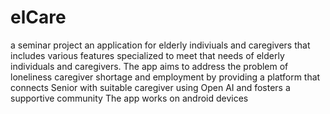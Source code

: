 # elCare
a seminar project 
an application for elderly indiviuals and caregivers that includes various features specialized to meet that needs of elderly individuals and caregivers. 
The app aims to address the problem of loneliness caregiver shortage and employment by providing a platform that connects
Senior with suitable caregiver using Open AI and fosters a supportive community
The app works on android devices 


